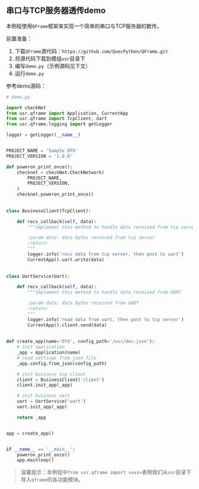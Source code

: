 ## 串口与TCP服务器透传demo

本例程使用`QFrame`框架来实现一个简单的串口与TCP服务器的数传。

前置准备：

1. 下载`QFrame`源代码：`https://github.com/QuecPython/QFrame.git`
2. 将源代码下载到模组`usr`目录下
3. 编写`demo.py`（示例源码见下文）
4. 运行`demo.py`

参考demo源码：

```python
# demo.py

import checkNet
from usr.qframe import Application, CurrentApp
from usr.qframe import TcpClient, Uart
from usr.qframe.logging import getLogger

logger = getLogger(__name__)


PROJECT_NAME = 'Sample DTU'
PROJECT_VERSION = '1.0.0'

def poweron_print_once():
    checknet = checkNet.CheckNetwork(
        PROJECT_NAME,
        PROJECT_VERSION,
    )
    checknet.poweron_print_once()
    
    
class BusinessClient(TcpClient):

    def recv_callback(self, data):
        """implement this method to handle data received from tcp server

        :param data: data bytes received from tcp server
        :return:
        """
        logger.info('recv data from tcp server, then post to uart')
        CurrentApp().uart.write(data)
        
        
class UartService(Uart):

    def recv_callback(self, data):
        """implement this method to handle data received from UART

        :param data: data bytes received from UART
        :return:
        """
        logger.info('read data from uart, then post to tcp server')
        CurrentApp().client.send(data)
        
        
def create_app(name='DTU', config_path='/usr/dev.json'):
    # init application
    _app = Application(name)
    # read settings from json file
    _app.config.from_json(config_path)

    # init business tcp client
    client = BusinessClient('client')
    client.init_app(_app)

    # init business uart
    uart = UartService('uart')
    uart.init_app(_app)

    return _app


app = create_app()


if __name__ == '__main__':
    poweron_print_once()
    app.mainloop()
```

> 温馨提示：本例程中`from usr.qframe import <xxx>`表明我们从`usr`目录下导入`qframe`的各功能模块。